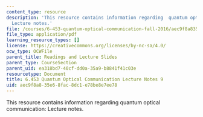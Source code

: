 ```yaml
---
content_type: resource
description: 'This resource contains information regarding  quantum optical communication:
  Lecture notes.'
file: /courses/6-453-quantum-optical-communication-fall-2016/aec9f8a835e68fac8dc1e78be8e7ee78_MIT6_453F16_Lect9.pdf
file_type: application/pdf
learning_resource_types: []
license: https://creativecommons.org/licenses/by-nc-sa/4.0/
ocw_type: OCWFile
parent_title: Readings and Lecture Slides
parent_type: CourseSection
parent_uid: ea318bd7-40cf-dd0a-35a9-b8841f41c03e
resourcetype: Document
title: 6.453 Quantum Optical Communication Lecture Notes 9
uid: aec9f8a8-35e6-8fac-8dc1-e78be8e7ee78
---
```

This resource contains information regarding  quantum optical communication: Lecture notes.